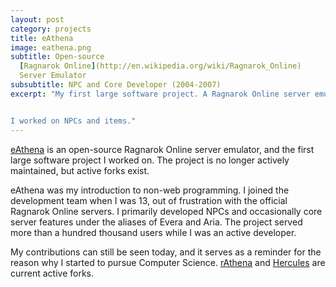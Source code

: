 ```yaml
---
layout: post
category: projects
title: eAthena
image: eathena.png
subtitle: Open-source 
  [Ragnarok Online](http://en.wikipedia.org/wiki/Ragnarok_Online)
  Server Emulator
subsubtitle: NPC and Core Developer (2004-2007)
excerpt: "My first large software project. A Ragnarok Online server emulator.


I worked on NPCs and items."
---
```

[eAthena](http://eathena.ws/board/) is an open-source Ragnarok Online server 
emulator, and the first large software project I worked on. The project is no 
longer actively maintained, but active forks exist.

eAthena was my introduction to non-web programming. I joined the development 
team when I was 13, out of frustration with the official Ragnarok Online 
servers. I primarily developed NPCs and occasionally core server features 
under the aliases of Evera and Aria. The project served more than a hundred 
thousand users while I was an active developer.

My contributions can still be seen today, and it serves as a reminder for 
the reason why I started to pursue Computer Science. 
[rAthena](http://rathena.org/) and [Hercules](http://hercules.ws/) are current
active forks.

